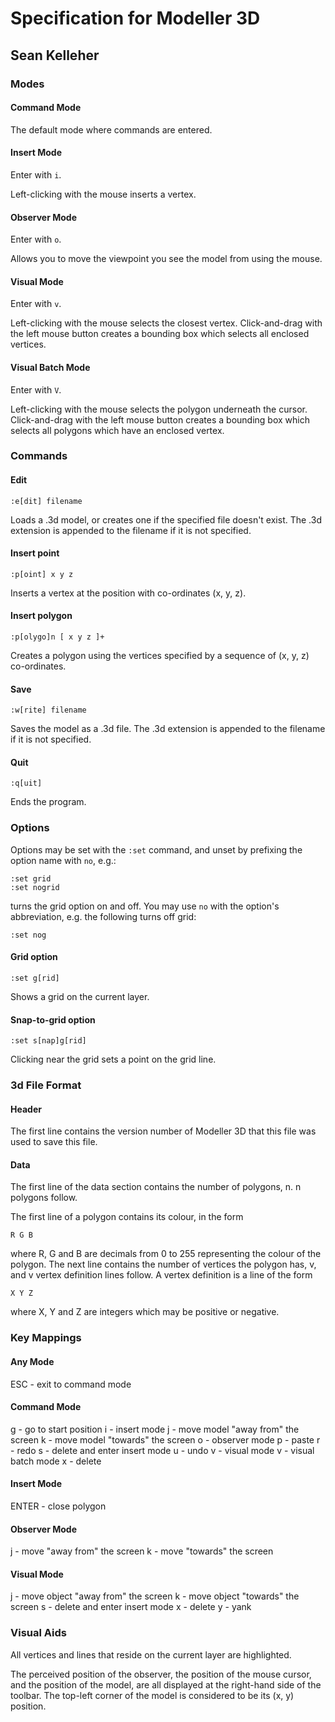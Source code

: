 Specification for Modeller 3D
=============================

Sean Kelleher
-------------

### Modes

#### Command Mode

The default mode where commands are entered.

#### Insert Mode

Enter with `i`.

Left-clicking with the mouse inserts a vertex.

#### Observer Mode

Enter with `o`.

Allows you to move the viewpoint you see the model from using the mouse.

#### Visual Mode

Enter with `v`.

Left-clicking with the mouse selects the closest vertex. Click-and-drag with the
left mouse button creates a bounding box which selects all enclosed vertices.

#### Visual Batch Mode

Enter with `V`.

Left-clicking with the mouse selects the polygon underneath the cursor.
Click-and-drag with the left mouse button creates a bounding box which selects
all polygons which have an enclosed vertex.

### Commands

#### Edit

    :e[dit] filename

Loads a .3d model, or creates one if the specified file doesn't exist. The .3d
extension is appended to the filename if it is not specified.

#### Insert point

    :p[oint] x y z

Inserts a vertex at the position with co-ordinates (x, y, z).

#### Insert polygon

    :p[olygo]n [ x y z ]+

Creates a polygon using the vertices specified by a sequence of (x, y, z)
co-ordinates.

#### Save

    :w[rite] filename

Saves the model as a .3d file. The .3d extension is appended to the filename if
it is not specified.

#### Quit

    :q[uit]

Ends the program.

### Options

Options may be set with the `:set` command, and unset by prefixing the option
name with `no`, e.g.:

    :set grid
    :set nogrid

turns the grid option on and off. You may use `no` with the option's
abbreviation, e.g. the following turns off grid:

    :set nog

#### Grid option

    :set g[rid]

Shows a grid on the current layer.

#### Snap-to-grid option

    :set s[nap]g[rid]

Clicking near the grid sets a point on the grid line.

### 3d File Format

#### Header

The first line contains the version number of Modeller 3D that this file was
used to save this file.

#### Data

The first line of the data section contains the number of polygons, n. n
polygons follow.

The first line of a polygon contains its colour, in the form

    R G B

where R, G and B are decimals from 0 to 255 representing the colour of the
polygon. The next line contains the number of vertices the polygon has, v, and
v vertex definition lines follow. A vertex definition is a line of the form

    X Y Z

where X, Y and Z are integers which may be positive or negative.

### Key Mappings

#### Any Mode

ESC - exit to command mode

#### Command Mode

g - go to start position
i - insert mode
j - move model "away from" the screen
k - move model "towards" the screen
o - observer mode
p - paste
r - redo
s - delete and enter insert mode
u - undo
v - visual mode
v - visual batch mode
x - delete

#### Insert Mode

ENTER - close polygon

#### Observer Mode

j - move "away from" the screen
k - move "towards" the screen

#### Visual Mode

j - move object "away from" the screen
k - move object "towards" the screen
s - delete and enter insert mode
x - delete
y - yank

### Visual Aids

All vertices and lines that reside on the current layer are highlighted.

The perceived position of the observer, the position of the mouse cursor, and
the position of the model, are all displayed at the right-hand side of the
toolbar. The top-left corner of the model is considered to be its (x, y)
position.
